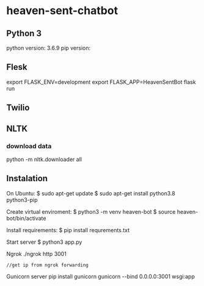 # heaven-sent-chatbot

## Python 3
python version: 3.6.9
pip version: 

## Flesk
export FLASK_ENV=development
export FLASK_APP=HeavenSentBot
flask run 
## Twilio

## NLTK
### download data
python -m nltk.downloader all

## Instalation
On Ubuntu:
    $ sudo apt-get update
    $ sudo apt-get install python3.8 python3-pip

Create virtual enviroment:
    $ python3 -m venv heaven-bot
    $ source heaven-bot/bin/activate

Install requirements:
    $ pip install requrements.txt

Start server 
    $ python3 app.py

Ngrok
    ./ngrok http 3001

    //get ip from ngrok forwarding

Gunicorn server
    pip install gunicorn
    gunicorn --bind 0.0.0.0:3001 wsgi:app



